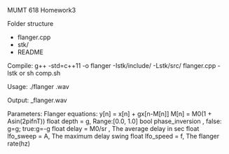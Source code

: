 MUMT 618 Homework3

Folder structure
- flanger.cpp
- stk/
- README

Compile:
    g++ -std=c++11 -o flanger -Istk/include/ -Lstk/src/ flanger.cpp -lstk
        or
    sh comp.sh

Usage:
    ./flanger <filename>.wav

Output:
    <filename>_flanger.wav

Parameters:
    Flanger equations:
        y[n] = x[n] + gx[n-M[n]]
        M[n] = M0(1 + Asin(2pifnT))
    float   depth = g,          Range:[0.0, 1.0]
    bool    phase_inversion ,   false: g=g; true:g=-g
    float   delay = M0/sr ,     The average delay in sec
    float   lfo_sweep = A,      The maximum delay swing
    float   lfo_speed = f,      The flanger rate(hz)
